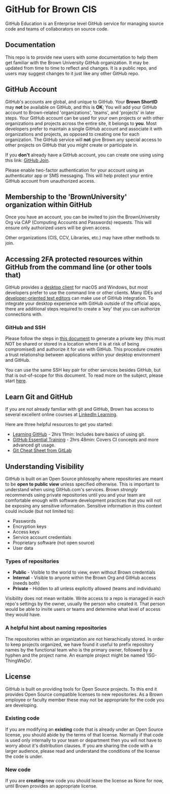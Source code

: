 # GitHub for Brown CIS

GitHub Education is an Enterprise level GitHub service for managing source code and teams of collaborators on source code. 

## Documentation

This repo is to provide new users with some documentation to help them get familiar with the Brown University GitHub organization. It may be updated from time to time to reflect and changes. It is a public repo, and users may suggest changes to it just like any other GitHub repo.

## GitHub Account

GitHub's accounts are global, and unique to GitHub. Your **Brown ShortID** may **not** be available on GitHub, and this is **OK**; You will add your GitHub account to Brown-related 'organizations', 'teams', and 'projects' in later steps. Your GitHub account can be used for your own projects or with other organizations and projects across the entire site, it belongs to **you**. Most developers prefer to maintain a single GitHub account and associate it with organizations and projects, as opposed to creating one for each organization. The GitHub service will **not** give Brown any special access to other projects on GitHub that you might create or participate in.

If you **don't** already have a GitHub account, you can create one using using this link: [GitHub Join](https://github.com/join).

Please enable two-factor authentication for your account using an authenticator app or SMS messaging. This will help protect your entire GitHub account from unauthorized access.

## Membership to the 'BrownUniversity' organization within GitHub


Once you have an account, you can be invited to join the BrownUniversity Org via CAP (Computing Accounts and Passwords) requests. This will ensure only authorized users will be given access.

Other organizations (CIS, CCV, Libraries, etc.) may have other methods to join.

## Accessing 2FA protected resources within GitHub from the command line (or other tools that)

GitHub provides a [desktop client](https://desktop.github.com/) for macOS and Windows, but most developers prefer to use the command line or other clients. Many IDEs and [developer-oriented text editors](https://atom.io/) can make use of GitHub integration. To integrate your desktop experience with GitHub outside of the official apps, there are additional steps required to create a 'key' that you can authorize connections with.

### GitHub and SSH
Please follow the steps in [this document](https://docs.github.com/en/github/authenticating-to-github/connecting-to-github-with-ssh) to generate a private key (this must NOT be shared or stored in a location where it is at risk of being compromised) and authorize it for use with GitHub. This procedure creates a trust relationship between applications within your desktop environment and GitHub.

You can use the same SSH key pair for other services besides GitHub, but that is out-of-scope for this document. To read more on the subject, please start [here](https://www.ssh.com/ssh/public-key-authentication).

## Learn Git and GitHub

If you are not already familiar with git and GitHub, Brown has access to several excellent online courses at [LinkedIn Learning](https://www.linkedin.com/learning/).

Here are three helpful resources to get you started:

* [Learning GitHub](https://www.linkedin.com/learning/learning-github/version-control-and-collaboration-with-github) - 2hrs 11min: Includes bare basics of using git.  
* [GitHub Essential Training](https://www.linkedin.com/learning/github-essential-training) - 2hrs 48min: Covers CI concepts and more advanced git usage.
* [Git Cheat Sheet from GitLab](https://about.gitlab.com/images/press/git-cheat-sheet.pdf)

## Understanding Visibility

GitHub is built on an Open Source philosophy where repositories are meant to be **open to public view** unless specified otherwise. This is important to understand when using GitHub.com's services. Brown *strongly* recommends using private repositories until you and your team are comfortable enough with software development practices that you will not be exposing any sensitive information. Sensitive information in this context could include (but not limited to):

- Passwords
- Encryption keys
- Access keys
- Service account credentials
- Proprietary software (not open source)
- User data

### Types of repositories

* **Public** - Visible to the world to view, even without Brown credentials
* **Internal** - Visible to anyone within the Brown Org and GitHub access (needs both)
* **Private** - Hidden to all unless explicitly allowed (teams and individuals)

Visibility does not mean writable. Write access to a repo is managed in each repo's settings by the owner, usually the person who created it. That person would be able to invite users or teams and determine what level of access they would have.

### A helpful hint about naming repositories

The repositories within an organization are not hierachically stored. In order to keep projects organized, we have found it useful to prefix repository names by the functional team who is the primary owner, followed by a hyphen and the project name. An example project might be named 'ISG-ThingWeDo'.

## License

GitHub is built on providing tools for Open Source projects. To this end it provides Open Source compatible licenses to new repositories. As a Brown employee or faculty member these may not be appropriate for the code you are developing. 

### Existing code

If you are modifying an **existing** code that is already under an Open Source license, you should abide by the terms of that license. Normally if that code is used only internally to your team or department then you will not have to worry about it's distribution clauses. If you are sharing the code with a larger audience, please read and understand the conditions of the license the code is under.

### New code

If you are **creating** new code you should leave the license as None for now, until Brown provides an appropriate license. 
